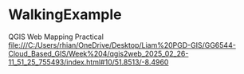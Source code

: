 # WalkingExample
QGIS Web Mapping Practical
[file:///C:/Users/rhian/OneDrive/Desktop/Liam%20PGD-GIS/GG6544-Cloud_Based_GIS/Week%204/qgis2web_2025_02_26-11_51_25_755493/index.html#10/51.8513/-8.4960](https://github.com/124130788-UCC/WalkingExample/settings/pages)
